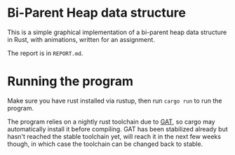# Bi-Parent Heap data structure

This is a simple graphical implementation of a bi-parent heap data structure in Rust, with animations, written for an assignment.

The report is in `REPORT.md`.

# Running the program

Make sure you have rust installed via rustup, then run `cargo run` to run the program.

The program relies on a nightly rust toolchain due to [GAT](https://github.com/rust-lang/rust/issues/44265), so cargo may automatically install it before compiling. GAT has been stabilized already but hasn't reached the stable toolchain yet, will reach it in the next few weeks though, in which case the toolchain can be changed back to stable.